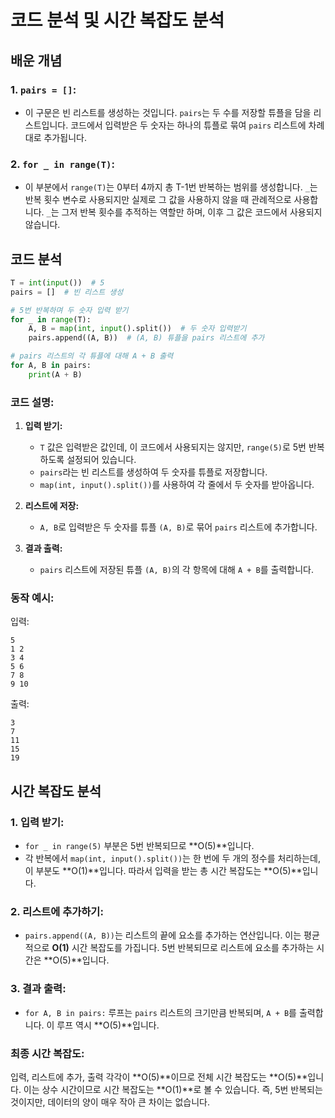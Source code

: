 # 코드 분석 및 시간 복잡도 분석

## 배운 개념

### 1. **`pairs = []`**:

- 이 구문은 빈 리스트를 생성하는 것입니다. `pairs`는 두 수를 저장할 튜플을 담을 리스트입니다. 코드에서 입력받은 두 숫자는 하나의 튜플로 묶여 `pairs` 리스트에 차례대로 추가됩니다.

### 2. **`for _ in range(T)`**:

- 이 부분에서 `range(T)`는 0부터 4까지 총 T-1번 반복하는 범위를 생성합니다. `_`는 반복 횟수 변수로 사용되지만 실제로 그 값을 사용하지 않을 때 관례적으로 사용합니다. `_`는 그저 반복 횟수를 추적하는 역할만 하며, 이후 그 값은 코드에서 사용되지 않습니다.

## 코드 분석

```python
T = int(input())  # 5
pairs = []  # 빈 리스트 생성

# 5번 반복하며 두 숫자 입력 받기
for _ in range(T):
    A, B = map(int, input().split())  # 두 숫자 입력받기
    pairs.append((A, B))  # (A, B) 튜플을 pairs 리스트에 추가

# pairs 리스트의 각 튜플에 대해 A + B 출력
for A, B in pairs:
    print(A + B)
```

### 코드 설명:

1. **입력 받기:**
   - `T` 값은 입력받은 값인데, 이 코드에서 사용되지는 않지만, `range(5)`로 5번 반복하도록 설정되어 있습니다.
   - `pairs`라는 빈 리스트를 생성하여 두 숫자를 튜플로 저장합니다.
   - `map(int, input().split())`를 사용하여 각 줄에서 두 숫자를 받아옵니다.
2. **리스트에 저장:**

   - `A, B`로 입력받은 두 숫자를 튜플 `(A, B)`로 묶어 `pairs` 리스트에 추가합니다.

3. **결과 출력:**
   - `pairs` 리스트에 저장된 튜플 `(A, B)`의 각 항목에 대해 `A + B`를 출력합니다.

### 동작 예시:

입력:

```
5
1 2
3 4
5 6
7 8
9 10
```

출력:

```
3
7
11
15
19
```

## 시간 복잡도 분석

### 1. **입력 받기:**

- `for _ in range(5)` 부분은 5번 반복되므로 **O(5)**입니다.
- 각 반복에서 `map(int, input().split())`는 한 번에 두 개의 정수를 처리하는데, 이 부분도 **O(1)**입니다. 따라서 입력을 받는 총 시간 복잡도는 **O(5)**입니다.

### 2. **리스트에 추가하기:**

- `pairs.append((A, B))`는 리스트의 끝에 요소를 추가하는 연산입니다. 이는 평균적으로 **O(1)** 시간 복잡도를 가집니다. 5번 반복되므로 리스트에 요소를 추가하는 시간은 **O(5)**입니다.

### 3. **결과 출력:**

- `for A, B in pairs:` 루프는 `pairs` 리스트의 크기만큼 반복되며, `A + B`를 출력합니다. 이 루프 역시 **O(5)**입니다.

### 최종 시간 복잡도:

입력, 리스트에 추가, 출력 각각이 **O(5)**이므로 전체 시간 복잡도는 **O(5)**입니다. 이는 상수 시간이므로 시간 복잡도는 **O(1)**로 볼 수 있습니다. 즉, 5번 반복되는 것이지만, 데이터의 양이 매우 작아 큰 차이는 없습니다.
